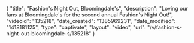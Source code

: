 {
    "title": "Fashion's Night Out, Bloomingdale's",
    "description": "Loving our fans at Bloomingdale's for the second annual Fashion's Night Out!",
    "videoid": "135218",
    "date_created": "1385969231",
    "date_modified": "1418181125",
    "type": "captivate",
    "layout": "video",
    "url": "\/v\/fashion-s-night-out-bloomingdale-s\/135218"
}
